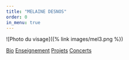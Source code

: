 ```yaml
---
title: "MELAINE DESNOS"
order: 0
in_menu: true
---
```

![Photo du visage]({% link images/mel3.png %})

<a href="bio.html" class="bouton">Bio</a>
<a href="enseignement.html" class="bouton">Enseignement</a> 
<a href="projets en cours.html" class="bouton">Projets</a>
<a href="concerts a venir.html" class="bouton">Concerts</a> 